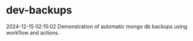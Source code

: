# dev-backups
2024-12-15 02:15:02 Demonstration of automatic mongo db backups using workflow and actions.

